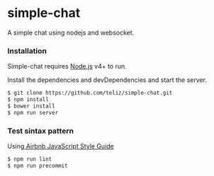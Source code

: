 # simple-chat
A simple chat using nodejs and websocket.

### Installation

Simple-chat requires [Node.js](https://nodejs.org/) v4+ to run.

Install the dependencies and devDependencies and start the server.

```sh
$ git clone https://github.com/teliz/simple-chat.git
$ npm install
$ bower install
$ npm run server
```

### Test sintax pattern

Using[ Airbnb JavaScript Style Guide](https://github.com/airbnb/javascript#airbnb-javascript-style-guide-)

```sh
$ npm run lint
$ npm run precommit
```
